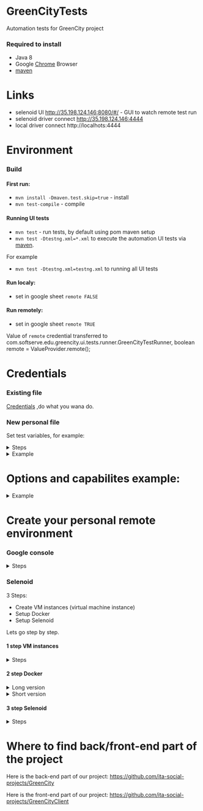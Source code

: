 # GreenCityTests
Automation tests for GreenCity project

### Required to install

* Java 8
* Google [Chrome](https://www.google.com/chrome/) Browser
* [maven](https://maven.apache.org/)

# Links
* selenoid UI http://35.198.124.146:8080/#/  - GUI to watch remote test run
* selenoid driver connect http://35.198.124.146:4444
* local driver connect http://localhots:4444

# Environment                   
### Build
#### First run:
* `mvn install -Dmaven.test.skip=true` - install
* `mvn test-compile` - compile

#### Running UI tests
* `mvn test` - run tests, by default using pom maven setup
* `mvn test -Dtestng.xml=*.xml` to execute the automation UI tests via [maven](https://maven.apache.org/).

For example
* `mvn test -Dtestng.xml=testng.xml` to running all  UI tests 

#### Run localy:
* set in google sheet `remote FALSE`
#### Run remotely:
* set in google sheet `remote TRUE`

Value of `remote` credential  transferred to com.softserve.edu.greencity.ui.tests.runner.GreenCityTestRunner, boolean remote = ValueProvider.remote();

# Credentials 
### Existing file
[Credentials](https://docs.google.com/spreadsheets/d/165DiBh-2TKxIHPtfBTDJ_GBq8kgal4Ac5vRlbaUC6O4/edit#gid=182144688)
,do what you wana do.

### New personal file
Set test variables, for example:
<details><summary>Steps</summary>
<p>

All user credentials storing at google sheets.
If you wana create personal file with credentials, you should :
* Create  [google sheet](https://docs.google.com/spreadsheets)
* [Share with people and groups](https://dl.dropboxusercontent.com/s/oj3hbfyh9vqvwbf/shot_200908_003404.png)
* [Allow API](https://developers.google.com/sheets/api/quickstart/java) :
- [click](https://dl.dropboxusercontent.com/s/kc5hros4whxu33u/shot_200907_235946.png)
- [give name](https://dl.dropboxusercontent.com/s/fpb6g25hzvsx3cu/shot_200907_235645.png)
- [chose desktop app](https://dl.dropboxusercontent.com/s/usr5u1ikz9lc0u1/shot_200907_235712.png)
- [download configuration file](https://dl.dropboxusercontent.com/s/4rnaxhhej94oap1/shot_200907_235731.png)
- [file loocks like this](https://dl.dropboxusercontent.com/s/j833vocuvpodzbm/shot_200907_235901.png)
- replace information in `resources/sheetsApi.json`
* Add key to `com.softserve.edu.greencity.ui.tools.api.google.sheets.GoogleSheet`,
([Key looks like this](https://dl.dropboxusercontent.com/s/j3hzw7u8frlhpf8/shot_200908_000657.png))
*  `SPREADSHEET_ID = YOUR_KEY_FROM_GOOGLE_SHEET`

</p>
</details>

<details><summary>Example</summary>
<p>

```
Name of value	value
invalidPassDigit	12345678-
defaultName	Pavel
emailForRegistration	greencitypavel@gmail.com
defaultPass	1234qwerTY-
temporaryPass	Temp#001
invalidName	21CharString21CharSt
invalidPassLowercase	qwertyasdfg-
nameForRegistration	greencitypavel
invalidPass	as2f
invalidPassSpecChar	bRDYBhAs3 z48Y5H-
invalidPassSpace	                                         
invalidPassLength	aA-
comfTemporaryPass	1234qwerTY-
googleEmail	greencitypavel@gmail.com
googlePass	1234qwerTY-
invalidPassUppercase	QWERTYASDFG-
validIncorrectPassword	As3z48Y5H-bRDYBh
temporaryLoginName	xdknxusqvjeovowpfk@awdrt.com
defaultEmail	greencitypavel@gmail.com
invalidEmail	\ asd 
passwordForRegistration	1234qwerTY-
validUnregisterEmail	greencitypavel@gmail.com
remote	TRUE
```
</p>
</details>

# Options and capabilites example:

<details><summary>Example</summary>
<p>

```
com.softserve.edu.greencity.ui.tests.runner.GreenCityTestRunner.setUpBeforeClass
ChromeOptions options = new ChromeOptions();
* options.addArguments("--disable-gpu");
* options.addArguments("--disable-popup-blocking");
* options.addArguments("--allow-failed-policy-fetch-for-test");
* options.addArguments("--disable-browser-side-navigation");
* options.addArguments("--incognito");
* options.addArguments("--disable-notifications");
* options.addArguments("--window-size=1920,1080", "--no-sandbox", "'--disable-dev-shm-usage");
            
com.softserve.edu.greencity.ui.tests.runner.DriverSetup.optionsArguments
DesiredCapabilities capabilities = DesiredCapabilities.chrome();
* capabilities.setBrowserName("chrome");
* capabilities.setVersion("84.0");
* capabilities.setCapability("enableVNC", true);
* capabilities.setCapability("enableVideo", false);
* capabilities.setCapability(ChromeOptions.CAPABILITY, options);

Local:
* GridHub.startLocally(4444);
* RegisterChrome.startNode(5551);
* RegisterChrome.startNode(5552);
* RegisterChrome.startNode(5553);
* RegisterChrome.startNode(5554);
* driver = new RemoteWebDriver(new URL("http://localhost:4444/wd/hub"),options);

Remote:
* driver = new RemoteWebDriver(
                    URI.create("http://35.198.124.146:4444/wd/hub").toURL(),
                    capabilities);
```
</p>
</details>

# Create your personal remote environment
### Google console
<details><summary>Steps</summary>
<p>
* Requirement: google account
* Go to [Google console](https://console.cloud.google.com/)
* Click [Activate](https://dl.dropboxusercontent.com/s/51d90wwa3rtaxpu/shot_200908_005037.png)
* Follow steps recommended in page to activate trial:  $300 credit to explore Google Cloud products, 3 month for now, check actual information when you start.
</p>
</details>

### Selenoid
3 Steps: 
- Create VM instances (virtual machine instance)
- Setup Docker
- Setup Selenoid

Lets go step by step.

#### 1 step VM instances
<details><summary>Steps</summary>
<p>

* [open menu](https://dl.dropboxusercontent.com/s/bhkp05a6yv3ol2a/shot_200908_005832.png)
* [go to vm instance page](https://dl.dropboxusercontent.com/s/bce5oi4jdymofo2/shot_200908_005907.png)
* [click create instance](https://dl.dropboxusercontent.com/s/u3e6hptkh890ws9/shot_200908_005933.png) (if you doesnt have any instances, you will see only one button in the middle of the page)
* [give name](https://dl.dropboxusercontent.com/s/au0bfcsmtwwykuy/shot_200908_010004.png) only lowercase
* [choose server](https://dl.dropboxusercontent.com/s/p46ntpy1fr62x6k/shot_200908_010040.png)
* [chose engine parameters](https://dl.dropboxusercontent.com/s/yjb72xi5myypldv/shot_200908_010058.png)
* [choose OS](https://dl.dropboxusercontent.com/s/lr0kt8x4xg2awuh/shot_200908_010123.png) we will work with ubuntu, but be free to experiment
* [set OS parameters](https://dl.dropboxusercontent.com/s/2m7eqn5w9vlrwk6/shot_200908_010213.png)
* [allow api, http and https](https://dl.dropboxusercontent.com/s/hy6mtmf2gyghszw/shot_200908_010333.png) actually you need only http, so up to you
* [You are awesome](https://dl.dropboxusercontent.com/s/vponrk0qbct1r3i/shot_200908_011231.png)
</p>
</details>

#### 2 step Docker
<details><summary>Long version</summary>
<p>

* [docker official site](https://www.docker.com/)
* [intro](https://www.digitalocean.com/community/tutorials/the-docker-ecosystem-an-introduction-to-common-components) optional to read
* [go to vm instance page](https://dl.dropboxusercontent.com/s/bce5oi4jdymofo2/shot_200908_005907.png)
* [open console](https://dl.dropboxusercontent.com/s/zx6r3duwrm64gq7/shot_200908_011659.png)
* [you should see next awesome interface](https://dl.dropboxusercontent.com/s/ahp9osnisis2sin/shot_200908_012412.png)
* <b>follow steps bellow</b>
* <b>Install:</b>
* `sudo apt update`
* `sudo apt install apt-transport-https ca-certificates curl software-properties-common`
* `curl -fsSL https://download.docker.com/linux/ubuntu/gpg | sudo apt-key add -`
* `sudo add-apt-repository "deb [arch=amd64] https://download.docker.com/linux/ubuntu focal stable"`
* `sudo apt update`
* `apt-cache policy docker-ce`
* you should see:
```
docker-ce:
  Installed: (none)
  Candidate: 5:19.03.9~3-0~ubuntu-focal
  Version table:
     5:19.03.9~3-0~ubuntu-focal 500
        500 https://download.docker.com/linux/ubuntu focal/stable amd64 Packages
``` 
* `sudo apt install docker-ce`
* `sudo systemctl status docker`
* you should see:
```
● docker.service - Docker Application Container Engine
     Loaded: loaded (/lib/systemd/system/docker.service; enabled; vendor preset: enabled)
     Active: active (running) since Tue 2020-05-19 17:00:41 UTC; 17s ago
TriggeredBy: ● docker.socket
       Docs: https://docs.docker.com
   Main PID: 24321 (dockerd)
      Tasks: 8
     Memory: 46.4M
     CGroup: /system.slice/docker.service
             └─24321 /usr/bin/dockerd -H fd:// --containerd=/run/containerd/containerd.sock
```
* press `CTRL+C`
* <b>Setup to avoid use sudo, optional:</b>
* `sudo usermod -aG docker ${USER}`
* `su - ${USER}`
* `id -nG`
* `sammy sudo docker`
* `sudo usermod -aG docker username`
* P.S. I skip this step, use sudo and doesn't have any problem with it, but all up to you.
* <b>How to use docker:</b>
* if you skip step before, use `sudo` before command
* `docker [option] [command] [arguments]`
* type `docker` you will see all options:
```
  attach      Attach local standard input, output, and error streams to a running container
  build       Build an image from a Dockerfile
  commit      Create a new image from a container's changes
  cp          Copy files/folders between a container and the local filesystem
  create      Create a new container
  diff        Inspect changes to files or directories on a container's filesystem
  events      Get real time events from the server
  exec        Run a command in a running container
  export      Export a container's filesystem as a tar archive
  history     Show the history of an image
  images      List images
  import      Import the contents from a tarball to create a filesystem image
  info        Display system-wide information
  inspect     Return low-level information on Docker objects
  kill        Kill one or more running containers
  load        Load an image from a tar archive or STDIN
  login       Log in to a Docker registry
  logout      Log out from a Docker registry
  logs        Fetch the logs of a container
  pause       Pause all processes within one or more containers
  port        List port mappings or a specific mapping for the container
  ps          List containers
  pull        Pull an image or a repository from a registry
  push        Push an image or a repository to a registry
  rename      Rename a container
  restart     Restart one or more containers
  rm          Remove one or more containers
  rmi         Remove one or more images
  run         Run a command in a new container
  save        Save one or more images to a tar archive (streamed to STDOUT by default)
  search      Search the Docker Hub for images
  start       Start one or more stopped containers
  stats       Display a live stream of container(s) resource usage statistics
  stop        Stop one or more running containers
  tag         Create a tag TARGET_IMAGE that refers to SOURCE_IMAGE
  top         Display the running processes of a container
  unpause     Unpause all processes within one or more containers
  update      Update configuration of one or more containers
  version     Show the Docker version information
  wait        Block until one or more containers stop, then print their exit codes
```
* `docker docker-subcommand --help`
* `docker info`
* `docker run hello-world`
* You will see:
```
Unable to find image 'hello-world:latest' locally
latest: Pulling from library/hello-world
0e03bdcc26d7: Pull complete
Digest: sha256:6a65f928fb91fcfbc963f7aa6d57c8eeb426ad9a20c7ee045538ef34847f44f1
Status: Downloaded newer image for hello-world:latest

Hello from Docker!
This message shows that your installation appears to be working correctly.
```
* `docker search ubuntu` you should see OFFICIAL OK
```
Output
NAME                                                      DESCRIPTION                                     STARS               OFFICIAL            AUTOMATED
ubuntu                                                    Ubuntu is a Debian-based Linux operating sys…   10908               [OK]
dorowu/ubuntu-desktop-lxde-vnc                            Docker image to provide HTML5 VNC interface …   428                                     [OK]
rastasheep/ubuntu-sshd                                    Dockerized SSH service, built on top of offi…   244                                     [OK]
consol/ubuntu-xfce-vnc                                    Ubuntu container with "headless" VNC session…   218                                     [OK]
ubuntu-upstart                                            Upstart is an event-based replacement for th…   108                 [OK]
ansible/ubuntu14.04-ansible                               Ubuntu 14.04 LTS with
```
* `docker pull ubuntu` you should see:
```
Using default tag: latest
latest: Pulling from library/ubuntu
d51af753c3d3: Pull complete
fc878cd0a91c: Pull complete
6154df8ff988: Pull complete
fee5db0ff82f: Pull complete
Digest: sha256:747d2dbbaaee995098c9792d99bd333c6783ce56150d1b11e333bbceed5c54d7
Status: Downloaded newer image for ubuntu:latest
docker.io/library/ubuntu:latest
```
* `docker images` display your images, you should see smth like thisL
```
REPOSITORY          TAG                 IMAGE ID            CREATED             SIZE
ubuntu              latest              1d622ef86b13        3 weeks ago         73.9MB
hello-world         latest              bf756fb1ae65        4 months ago        13.3kB
```
* `docker run -it ubuntu` run container
* you will see that your username changed, smth lie `root@d9b100f2f636:/#`. In container you should use commands without `sudo`
* you will need identifier `d9b100f2f636` after to run/stop etc container, just keep it in mind.
* `apt update`
* `apt install nodejs`
* `node -v`
Output
```
v10.19.0
```
* <b>Manege docker:</b>
* `docker ps` Output:
```
CONTAINER ID        IMAGE               COMMAND             CREATED             
```
* `docker ps -a`
```
greencitypavel@selenoid:~$ docker ps -a
CONTAINER ID        IMAGE                         COMMAND                  CREATED             STATUS                  PORTS                    NAMES
252134e6c31e        aerokube/selenoid-ui:1.10.0   "/selenoid-ui --sele…"   3 days ago          Up 3 days (healthy)     0.0.0.0:8080->8080/tcp   selenoid-ui
c0ff6120579d        aerokube/selenoid:1.10.0      "/usr/bin/selenoid -…"   3 days ago          Up 3 days               0.0.0.0:4444->4444/tcp   selenoid
8aade18cb61f        ubuntu                        "/bin/bash"              3 days ago          Up 3 days                                        gallant_bose
0e00502eb333        hello-world                   "/hello"                 3 days ago          Exited (0) 3 days ago                            affectionate_me
itner
```
* docker ps -l
```
greencitypavel@selenoid:~$ docker ps -l
CONTAINER ID        IMAGE                         COMMAND                  CREATED             STATUS                PORTS                    NAMES
252134e6c31e        aerokube/selenoid-ui:1.10.0   "/selenoid-ui --sele…"   3 days ago          Up 3 days (healthy)   0.0.0.0:8080->8080/tcp   selenoid-ui
```
* remember we talk that you should keep in mind
* `docker start d9b100f2f636`
* 'docker ps' - status
* `docker stop selenoid-ui` stop by NAME, check table above
* `docker stop 252134e6c31e` stop by ID, check table above
* [Useful links](https://www.digitalocean.com/community/tags/docker?subtype=tutorial) 
* [Here we are again.  You are great](https://dl.dropboxusercontent.com/s/ds7886rrg0r8vgc/shot_200908_021245.png)
</p>
</details>

<details><summary>Short version</summary>
<p>

```
if smth went wrong just repeat without sudo
```
```sh
sudo apt update
sudo apt install apt-transport-https ca-certificates curl software-properties-common
sudo curl -fsSL https://download.docker.com/linux/ubuntu/gpg | sudo apt-key add -
sudo add-apt-repository "deb [arch=amd64] https://download.docker.com/linux/ubuntu focal stable"
sudo apt update
sudo apt-cache policy docker-ce
sudo apt install docker-ce
sudo systemctl status docker
docker: Cannot connect to the Docker daemon. Is the docker daemon running on this host?. - its ok
docker [option] [command] [arguments] - base syntax
sudo docker
sudo docker docker-subcommand --help
sudo docker info
sudo docker run hello-world
sudo docker search ubuntu
sudo docker pull ubuntu
sudo docker images
sudo docker run -it ubuntu
root@d9b100f2f636:/#
apt update
apt install nodejs
node -v
docker ps
CTRL+C
docker ps -a
docker start 1c08a7a0d0e4
docker stop quizzical_mcnulty
docker rm youthful_curie
docker commit -m "What you did to the image" -a "Author Name" container_id repository/new_image_name
docker commit -m "added Node.js" -a "sammy" d9b100f2f636 sammy/ubuntu-nodejs
docker images
docker login -u docker-registry-username
docker tag sammy/ubuntu-nodejs docker-registry-username/ubuntu-nodejs
docker push docker-registry-username/docker-image-name
docker push sammy/ubuntu-nodejs
```

</p>
</details>

#### 3 step Selenoid
<details><summary>Steps</summary>
<p>

* `wget -O cm https://github.com/aerokube/cm/releases/download/1.7.2/cm_linux_amd64`
* $ `chmod +x cm`
* `curl -s https://aerokube.com/cm/bash | bash`
* $ `./cm selenoid start --vnc`
* $ `./cm selenoid-ui start`

</p>
</details>



# Where to find back/front-end part of the project
Here is the back-end part of our project: https://github.com/ita-social-projects/GreenCity

Here is the front-end part of our project: https://github.com/ita-social-projects/GreenCityClient

